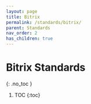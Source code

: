 ```yaml
---
layout: page
title: Bitrix
permalink: /standards/bitrix/
parent: Standards
nav_order: 2
has_children: true
---
```


# Bitrix Standards
{: .no_toc }

1. TOC
{:toc}
